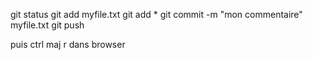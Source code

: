 git status
git add myfile.txt git add *
git commit -m "mon commentaire" myfile.txt
git push

puis ctrl maj r dans browser
